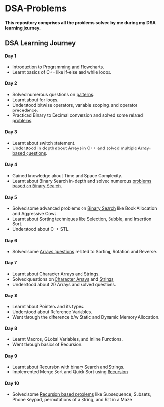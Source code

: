 # DSA-Problems

#### This repository comprises all the problems solved by me during my DSA learning journey.

## DSA Learning Journey

#### Day 1

* Introduction to Programming and Flowcharts.
* Learnt basics of C++ like if-else and while loops.

#### Day 2

* Solved numerous questions on [patterns](./Patterns/).
* Learnt about for loops.
* Understood bitwise operators, variable scoping, and operator precedence.
* Practiced Binary to Decimal conversion and solved some related [problems](./Basic_Problems/).

#### Day 3

* Learnt about switch statement.
* Understood in depth about Arrays in C++ and solved multiple [Array-based questions](./Arrays/).

#### Day 4

* Gained knowledge about Time and Space Complexity.
* Learnt about Binary Search in-depth and solved numerous [problems based on Binary Search](./Binary_Search/).

#### Day 5

* Solved some advanced problems on [Binary Search](./Binary_Search/) like Book Allocation and Aggressive Cows.
* Learnt about Sorting techniques like Selection, Bubble, and Insertion Sort.
* Understood about C++ STL.

#### Day 6

* Solved some [Arrays questions](./Arrays/) related to Sorting, Rotation and Reverse.

#### Day 7

* Learnt about Character Arrays and Strings.
* Solved questions on [Character Arrays](./Arrays/) and [Strings](./Strings/)
* Understood about 2D Arrays and solved questions.

#### Day 8

* Learnt about Pointers and its types.
* Understood about Reference Variables.
* Went through the difference b/w Static and Dynamic Memory Allocation.

#### Day 8

* Learnt Macros, GLobal Variables, and Inline Functions.
* Went through basics of Recursion.

#### Day 9

* Learnt about Recursion with binary Search and Strings.
* Implemented Merge Sort and Quick Sort using [Recursion](./Recursion/)

#### Day 10

* Solved some [Recursion based problems](./Recursion/) like Subsequence, Subsets, Phone Keypad, permutations of a String, and Rat in a Maze


